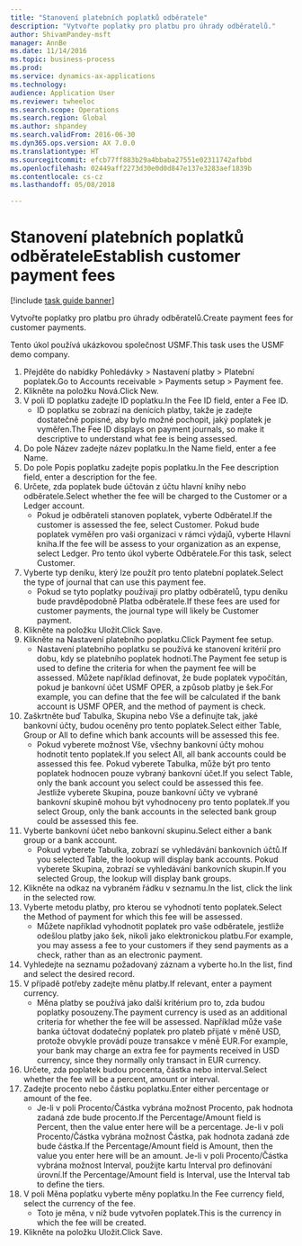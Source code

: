 ```yaml
--- 
title: "Stanovení platebních poplatků odběratele"
description: "Vytvořte poplatky pro platbu pro úhrady odběratelů."
author: ShivamPandey-msft
manager: AnnBe
ms.date: 11/14/2016
ms.topic: business-process
ms.prod: 
ms.service: dynamics-ax-applications
ms.technology: 
audience: Application User
ms.reviewer: twheeloc
ms.search.scope: Operations
ms.search.region: Global
ms.author: shpandey
ms.search.validFrom: 2016-06-30
ms.dyn365.ops.version: AX 7.0.0
ms.translationtype: HT
ms.sourcegitcommit: efcb77ff883b29a4bbaba27551e02311742afbbd
ms.openlocfilehash: 02449aff2273d30e0d0d847e137e3283aef1839b
ms.contentlocale: cs-cz
ms.lasthandoff: 05/08/2018

---
```

# <a name="establish-customer-payment-fees"></a><span data-ttu-id="cfc5b-103">Stanovení platebních poplatků odběratele</span><span class="sxs-lookup"><span data-stu-id="cfc5b-103">Establish customer payment fees</span></span>

[!include [task guide banner](../../includes/task-guide-banner.md)]

<span data-ttu-id="cfc5b-104">Vytvořte poplatky pro platbu pro úhrady odběratelů.</span><span class="sxs-lookup"><span data-stu-id="cfc5b-104">Create payment fees for customer payments.</span></span>

<span data-ttu-id="cfc5b-105">Tento úkol používá ukázkovou společnost USMF.</span><span class="sxs-lookup"><span data-stu-id="cfc5b-105">This task uses the USMF demo company.</span></span>

1. <span data-ttu-id="cfc5b-106">Přejděte do nabídky Pohledávky > Nastavení platby > Platební poplatek.</span><span class="sxs-lookup"><span data-stu-id="cfc5b-106">Go to Accounts receivable > Payments setup > Payment fee.</span></span>
2. <span data-ttu-id="cfc5b-107">Klikněte na položku Nová.</span><span class="sxs-lookup"><span data-stu-id="cfc5b-107">Click New.</span></span>
3. <span data-ttu-id="cfc5b-108">V poli ID poplatku zadejte ID poplatku.</span><span class="sxs-lookup"><span data-stu-id="cfc5b-108">In the Fee ID field, enter a Fee ID.</span></span>
    * <span data-ttu-id="cfc5b-109">ID poplatku se zobrazí na denících platby, takže je zadejte dostatečně popisné, aby bylo možné pochopit, jaký poplatek je vyměřen.</span><span class="sxs-lookup"><span data-stu-id="cfc5b-109">The Fee ID displays on payment journals, so make it descriptive to understand what fee is being assessed.</span></span>  
4. <span data-ttu-id="cfc5b-110">Do pole Název zadejte název poplatku.</span><span class="sxs-lookup"><span data-stu-id="cfc5b-110">In the Name field, enter a fee Name.</span></span>
5. <span data-ttu-id="cfc5b-111">Do pole Popis poplatku zadejte popis poplatku.</span><span class="sxs-lookup"><span data-stu-id="cfc5b-111">In the Fee description field, enter a description for the fee.</span></span>
6. <span data-ttu-id="cfc5b-112">Určete, zda poplatek bude účtován z účtu hlavní knihy nebo odběratele.</span><span class="sxs-lookup"><span data-stu-id="cfc5b-112">Select whether the fee will be charged to the Customer or a Ledger account.</span></span>
    * <span data-ttu-id="cfc5b-113">Pokud je odběrateli stanoven poplatek, vyberte Odběratel.</span><span class="sxs-lookup"><span data-stu-id="cfc5b-113">If the customer is assessed the fee, select Customer.</span></span> <span data-ttu-id="cfc5b-114">Pokud bude poplatek vyměřen pro vaši organizaci v rámci výdajů, vyberte Hlavní kniha.</span><span class="sxs-lookup"><span data-stu-id="cfc5b-114">If the fee will be assess to your organization as an expense, select Ledger.</span></span> <span data-ttu-id="cfc5b-115">Pro tento úkol vyberte Odběratele.</span><span class="sxs-lookup"><span data-stu-id="cfc5b-115">For this task, select Customer.</span></span>  
7. <span data-ttu-id="cfc5b-116">Vyberte typ deníku, který lze použít pro tento platební poplatek.</span><span class="sxs-lookup"><span data-stu-id="cfc5b-116">Select the type of  journal that can use this payment fee.</span></span>
    * <span data-ttu-id="cfc5b-117">Pokud se tyto poplatky používají pro platby odběratelů, typu deníku bude pravděpodobně Platba odběratele.</span><span class="sxs-lookup"><span data-stu-id="cfc5b-117">If these fees are used for customer payments, the journal type will likely be Customer payment.</span></span>  
8. <span data-ttu-id="cfc5b-118">Klikněte na položku Uložit.</span><span class="sxs-lookup"><span data-stu-id="cfc5b-118">Click Save.</span></span>
9. <span data-ttu-id="cfc5b-119">Klikněte na Nastavení platebního poplatku.</span><span class="sxs-lookup"><span data-stu-id="cfc5b-119">Click Payment fee setup.</span></span>
    * <span data-ttu-id="cfc5b-120">Nastavení platebního poplatku se používá ke stanovení kritérií pro dobu, kdy se platebního poplatek hodnotí.</span><span class="sxs-lookup"><span data-stu-id="cfc5b-120">The Payment fee setup is used to define the criteria for when the payment fee will be assessed.</span></span>  <span data-ttu-id="cfc5b-121">Můžete například definovat, že bude poplatek vypočítán, pokud je bankovní účet USMF OPER, a způsob platby je šek.</span><span class="sxs-lookup"><span data-stu-id="cfc5b-121">For example, you can define that the fee will be calculated if the bank account is USMF OPER, and the method of payment is check.</span></span>  
10. <span data-ttu-id="cfc5b-122">Zaškrtněte buď Tabulka, Skupina nebo Vše a definujte tak, jaké bankovní účty, budou oceněny pro tento poplatek.</span><span class="sxs-lookup"><span data-stu-id="cfc5b-122">Select either Table, Group or All to define which bank accounts will be assessed this fee.</span></span>
    * <span data-ttu-id="cfc5b-123">Pokud vyberete možnost Vše, všechny bankovní účty mohou hodnotit tento poplatek.</span><span class="sxs-lookup"><span data-stu-id="cfc5b-123">If you select All, all bank accounts could be assessed this fee.</span></span>  <span data-ttu-id="cfc5b-124">Pokud vyberete Tabulka, může být pro tento poplatek hodnocen pouze vybraný bankovní účet.</span><span class="sxs-lookup"><span data-stu-id="cfc5b-124">If you select Table, only the bank account you select could be assessed this fee.</span></span> <span data-ttu-id="cfc5b-125">Jestliže vyberete Skupina, pouze bankovní účty ve vybrané bankovní skupině mohou být vyhodnoceny pro tento poplatek.</span><span class="sxs-lookup"><span data-stu-id="cfc5b-125">If you select Group, only the bank accounts in the selected bank group could be assessed this fee.</span></span>  
11. <span data-ttu-id="cfc5b-126">Vyberte bankovní účet nebo bankovní skupinu.</span><span class="sxs-lookup"><span data-stu-id="cfc5b-126">Select either a bank group or a bank account.</span></span>
    * <span data-ttu-id="cfc5b-127">Pokud vyberete Tabulka, zobrazí se vyhledávání bankovních účtů.</span><span class="sxs-lookup"><span data-stu-id="cfc5b-127">If you selected Table, the lookup will display bank accounts.</span></span> <span data-ttu-id="cfc5b-128">Pokud vyberete Skupina, zobrazí se vyhledávání bankovních skupin.</span><span class="sxs-lookup"><span data-stu-id="cfc5b-128">If you selected Group, the lookup will display bank groups.</span></span>  
12. <span data-ttu-id="cfc5b-129">Klikněte na odkaz na vybraném řádku v seznamu.</span><span class="sxs-lookup"><span data-stu-id="cfc5b-129">In the list, click the link in the selected row.</span></span>
13. <span data-ttu-id="cfc5b-130">Vyberte metodu platby, pro kterou se vyhodnotí tento poplatek.</span><span class="sxs-lookup"><span data-stu-id="cfc5b-130">Select the Method of payment for which this fee will be assessed.</span></span>
    * <span data-ttu-id="cfc5b-131">Můžete například vyhodnotit poplatek pro vaše odběratele, jestliže odešlou platby jako šek, nikoli jako elektronickou platbu.</span><span class="sxs-lookup"><span data-stu-id="cfc5b-131">For example, you may assess a fee to your customers if they send payments as a check, rather than as an electronic payment.</span></span>  
14. <span data-ttu-id="cfc5b-132">Vyhledejte na seznamu požadovaný záznam a vyberte ho.</span><span class="sxs-lookup"><span data-stu-id="cfc5b-132">In the list, find and select the desired record.</span></span>
15. <span data-ttu-id="cfc5b-133">V případě potřeby zadejte měnu platby.</span><span class="sxs-lookup"><span data-stu-id="cfc5b-133">If relevant, enter a payment currency.</span></span>
    * <span data-ttu-id="cfc5b-134">Měna platby se používá jako další kritérium pro to, zda budou poplatky posouzeny.</span><span class="sxs-lookup"><span data-stu-id="cfc5b-134">The payment currency is used as an additional criteria for whether the fee will be assessed.</span></span>  <span data-ttu-id="cfc5b-135">Například může vaše banka účtovat dodatečný poplatek pro plateb přijaté v měně USD, protože obvykle provádí pouze transakce v měně EUR.</span><span class="sxs-lookup"><span data-stu-id="cfc5b-135">For example, your bank may charge an extra fee for payments received in USD currency, since they normally only transact in EUR currency.</span></span>  
16. <span data-ttu-id="cfc5b-136">Určete, zda poplatek budou procenta, částka nebo interval.</span><span class="sxs-lookup"><span data-stu-id="cfc5b-136">Select whether the fee will be a percent, amount or interval.</span></span>
17. <span data-ttu-id="cfc5b-137">Zadejte procento nebo částku poplatku.</span><span class="sxs-lookup"><span data-stu-id="cfc5b-137">Enter either percentage or amount of the fee.</span></span>
    * <span data-ttu-id="cfc5b-138">Je-li v poli Procento/Částka vybrána možnost Procento, pak hodnota zadaná zde bude procento.</span><span class="sxs-lookup"><span data-stu-id="cfc5b-138">If the Percentage/Amount field is Percent, then the value enter here will be a percentage.</span></span> <span data-ttu-id="cfc5b-139">Je-li v poli Procento/Částka vybrána možnost Částka, pak hodnota zadaná zde bude částka.</span><span class="sxs-lookup"><span data-stu-id="cfc5b-139">If the Percentage/Amount field is Amount, then the value you enter here will be an amount.</span></span> <span data-ttu-id="cfc5b-140">Je-li v poli Procento/Částka vybrána možnost Interval, použijte kartu Interval pro definování úrovní.</span><span class="sxs-lookup"><span data-stu-id="cfc5b-140">If the Percentage/Amount field is Interval, use the Interval tab to define the tiers.</span></span>  
18. <span data-ttu-id="cfc5b-141">V poli Měna poplatku vyberte měny poplatku.</span><span class="sxs-lookup"><span data-stu-id="cfc5b-141">In the Fee currency field, select the currency of the fee.</span></span>
    * <span data-ttu-id="cfc5b-142">Toto je měna, v níž bude vytvořen poplatek.</span><span class="sxs-lookup"><span data-stu-id="cfc5b-142">This is the currency in which the fee will be created.</span></span>  
19. <span data-ttu-id="cfc5b-143">Klikněte na položku Uložit.</span><span class="sxs-lookup"><span data-stu-id="cfc5b-143">Click Save.</span></span>


